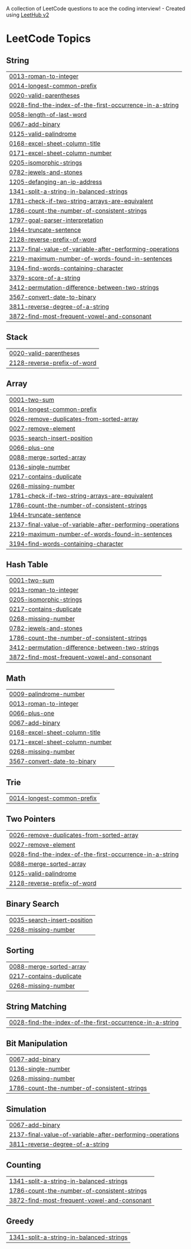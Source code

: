 A collection of LeetCode questions to ace the coding interview! - Created using [LeetHub v2](https://github.com/arunbhardwaj/LeetHub-2.0)
<!---LeetCode Topics Start-->
# LeetCode Topics
## String
|  |
| ------- |
| [0013-roman-to-integer](https://github.com/chrahhul/Leetcode-solutions/tree/master/0013-roman-to-integer) |
| [0014-longest-common-prefix](https://github.com/chrahhul/Leetcode-solutions/tree/master/0014-longest-common-prefix) |
| [0020-valid-parentheses](https://github.com/chrahhul/Leetcode-solutions/tree/master/0020-valid-parentheses) |
| [0028-find-the-index-of-the-first-occurrence-in-a-string](https://github.com/chrahhul/Leetcode-solutions/tree/master/0028-find-the-index-of-the-first-occurrence-in-a-string) |
| [0058-length-of-last-word](https://github.com/chrahhul/Leetcode-solutions/tree/master/0058-length-of-last-word) |
| [0067-add-binary](https://github.com/chrahhul/Leetcode-solutions/tree/master/0067-add-binary) |
| [0125-valid-palindrome](https://github.com/chrahhul/Leetcode-solutions/tree/master/0125-valid-palindrome) |
| [0168-excel-sheet-column-title](https://github.com/chrahhul/Leetcode-solutions/tree/master/0168-excel-sheet-column-title) |
| [0171-excel-sheet-column-number](https://github.com/chrahhul/Leetcode-solutions/tree/master/0171-excel-sheet-column-number) |
| [0205-isomorphic-strings](https://github.com/chrahhul/Leetcode-solutions/tree/master/0205-isomorphic-strings) |
| [0782-jewels-and-stones](https://github.com/chrahhul/Leetcode-solutions/tree/master/0782-jewels-and-stones) |
| [1205-defanging-an-ip-address](https://github.com/chrahhul/Leetcode-solutions/tree/master/1205-defanging-an-ip-address) |
| [1341-split-a-string-in-balanced-strings](https://github.com/chrahhul/Leetcode-solutions/tree/master/1341-split-a-string-in-balanced-strings) |
| [1781-check-if-two-string-arrays-are-equivalent](https://github.com/chrahhul/Leetcode-solutions/tree/master/1781-check-if-two-string-arrays-are-equivalent) |
| [1786-count-the-number-of-consistent-strings](https://github.com/chrahhul/Leetcode-solutions/tree/master/1786-count-the-number-of-consistent-strings) |
| [1797-goal-parser-interpretation](https://github.com/chrahhul/Leetcode-solutions/tree/master/1797-goal-parser-interpretation) |
| [1944-truncate-sentence](https://github.com/chrahhul/Leetcode-solutions/tree/master/1944-truncate-sentence) |
| [2128-reverse-prefix-of-word](https://github.com/chrahhul/Leetcode-solutions/tree/master/2128-reverse-prefix-of-word) |
| [2137-final-value-of-variable-after-performing-operations](https://github.com/chrahhul/Leetcode-solutions/tree/master/2137-final-value-of-variable-after-performing-operations) |
| [2219-maximum-number-of-words-found-in-sentences](https://github.com/chrahhul/Leetcode-solutions/tree/master/2219-maximum-number-of-words-found-in-sentences) |
| [3194-find-words-containing-character](https://github.com/chrahhul/Leetcode-solutions/tree/master/3194-find-words-containing-character) |
| [3379-score-of-a-string](https://github.com/chrahhul/Leetcode-solutions/tree/master/3379-score-of-a-string) |
| [3412-permutation-difference-between-two-strings](https://github.com/chrahhul/Leetcode-solutions/tree/master/3412-permutation-difference-between-two-strings) |
| [3567-convert-date-to-binary](https://github.com/chrahhul/Leetcode-solutions/tree/master/3567-convert-date-to-binary) |
| [3811-reverse-degree-of-a-string](https://github.com/chrahhul/Leetcode-solutions/tree/master/3811-reverse-degree-of-a-string) |
| [3872-find-most-frequent-vowel-and-consonant](https://github.com/chrahhul/Leetcode-solutions/tree/master/3872-find-most-frequent-vowel-and-consonant) |
## Stack
|  |
| ------- |
| [0020-valid-parentheses](https://github.com/chrahhul/Leetcode-solutions/tree/master/0020-valid-parentheses) |
| [2128-reverse-prefix-of-word](https://github.com/chrahhul/Leetcode-solutions/tree/master/2128-reverse-prefix-of-word) |
## Array
|  |
| ------- |
| [0001-two-sum](https://github.com/chrahhul/Leetcode-solutions/tree/master/0001-two-sum) |
| [0014-longest-common-prefix](https://github.com/chrahhul/Leetcode-solutions/tree/master/0014-longest-common-prefix) |
| [0026-remove-duplicates-from-sorted-array](https://github.com/chrahhul/Leetcode-solutions/tree/master/0026-remove-duplicates-from-sorted-array) |
| [0027-remove-element](https://github.com/chrahhul/Leetcode-solutions/tree/master/0027-remove-element) |
| [0035-search-insert-position](https://github.com/chrahhul/Leetcode-solutions/tree/master/0035-search-insert-position) |
| [0066-plus-one](https://github.com/chrahhul/Leetcode-solutions/tree/master/0066-plus-one) |
| [0088-merge-sorted-array](https://github.com/chrahhul/Leetcode-solutions/tree/master/0088-merge-sorted-array) |
| [0136-single-number](https://github.com/chrahhul/Leetcode-solutions/tree/master/0136-single-number) |
| [0217-contains-duplicate](https://github.com/chrahhul/Leetcode-solutions/tree/master/0217-contains-duplicate) |
| [0268-missing-number](https://github.com/chrahhul/Leetcode-solutions/tree/master/0268-missing-number) |
| [1781-check-if-two-string-arrays-are-equivalent](https://github.com/chrahhul/Leetcode-solutions/tree/master/1781-check-if-two-string-arrays-are-equivalent) |
| [1786-count-the-number-of-consistent-strings](https://github.com/chrahhul/Leetcode-solutions/tree/master/1786-count-the-number-of-consistent-strings) |
| [1944-truncate-sentence](https://github.com/chrahhul/Leetcode-solutions/tree/master/1944-truncate-sentence) |
| [2137-final-value-of-variable-after-performing-operations](https://github.com/chrahhul/Leetcode-solutions/tree/master/2137-final-value-of-variable-after-performing-operations) |
| [2219-maximum-number-of-words-found-in-sentences](https://github.com/chrahhul/Leetcode-solutions/tree/master/2219-maximum-number-of-words-found-in-sentences) |
| [3194-find-words-containing-character](https://github.com/chrahhul/Leetcode-solutions/tree/master/3194-find-words-containing-character) |
## Hash Table
|  |
| ------- |
| [0001-two-sum](https://github.com/chrahhul/Leetcode-solutions/tree/master/0001-two-sum) |
| [0013-roman-to-integer](https://github.com/chrahhul/Leetcode-solutions/tree/master/0013-roman-to-integer) |
| [0205-isomorphic-strings](https://github.com/chrahhul/Leetcode-solutions/tree/master/0205-isomorphic-strings) |
| [0217-contains-duplicate](https://github.com/chrahhul/Leetcode-solutions/tree/master/0217-contains-duplicate) |
| [0268-missing-number](https://github.com/chrahhul/Leetcode-solutions/tree/master/0268-missing-number) |
| [0782-jewels-and-stones](https://github.com/chrahhul/Leetcode-solutions/tree/master/0782-jewels-and-stones) |
| [1786-count-the-number-of-consistent-strings](https://github.com/chrahhul/Leetcode-solutions/tree/master/1786-count-the-number-of-consistent-strings) |
| [3412-permutation-difference-between-two-strings](https://github.com/chrahhul/Leetcode-solutions/tree/master/3412-permutation-difference-between-two-strings) |
| [3872-find-most-frequent-vowel-and-consonant](https://github.com/chrahhul/Leetcode-solutions/tree/master/3872-find-most-frequent-vowel-and-consonant) |
## Math
|  |
| ------- |
| [0009-palindrome-number](https://github.com/chrahhul/Leetcode-solutions/tree/master/0009-palindrome-number) |
| [0013-roman-to-integer](https://github.com/chrahhul/Leetcode-solutions/tree/master/0013-roman-to-integer) |
| [0066-plus-one](https://github.com/chrahhul/Leetcode-solutions/tree/master/0066-plus-one) |
| [0067-add-binary](https://github.com/chrahhul/Leetcode-solutions/tree/master/0067-add-binary) |
| [0168-excel-sheet-column-title](https://github.com/chrahhul/Leetcode-solutions/tree/master/0168-excel-sheet-column-title) |
| [0171-excel-sheet-column-number](https://github.com/chrahhul/Leetcode-solutions/tree/master/0171-excel-sheet-column-number) |
| [0268-missing-number](https://github.com/chrahhul/Leetcode-solutions/tree/master/0268-missing-number) |
| [3567-convert-date-to-binary](https://github.com/chrahhul/Leetcode-solutions/tree/master/3567-convert-date-to-binary) |
## Trie
|  |
| ------- |
| [0014-longest-common-prefix](https://github.com/chrahhul/Leetcode-solutions/tree/master/0014-longest-common-prefix) |
## Two Pointers
|  |
| ------- |
| [0026-remove-duplicates-from-sorted-array](https://github.com/chrahhul/Leetcode-solutions/tree/master/0026-remove-duplicates-from-sorted-array) |
| [0027-remove-element](https://github.com/chrahhul/Leetcode-solutions/tree/master/0027-remove-element) |
| [0028-find-the-index-of-the-first-occurrence-in-a-string](https://github.com/chrahhul/Leetcode-solutions/tree/master/0028-find-the-index-of-the-first-occurrence-in-a-string) |
| [0088-merge-sorted-array](https://github.com/chrahhul/Leetcode-solutions/tree/master/0088-merge-sorted-array) |
| [0125-valid-palindrome](https://github.com/chrahhul/Leetcode-solutions/tree/master/0125-valid-palindrome) |
| [2128-reverse-prefix-of-word](https://github.com/chrahhul/Leetcode-solutions/tree/master/2128-reverse-prefix-of-word) |
## Binary Search
|  |
| ------- |
| [0035-search-insert-position](https://github.com/chrahhul/Leetcode-solutions/tree/master/0035-search-insert-position) |
| [0268-missing-number](https://github.com/chrahhul/Leetcode-solutions/tree/master/0268-missing-number) |
## Sorting
|  |
| ------- |
| [0088-merge-sorted-array](https://github.com/chrahhul/Leetcode-solutions/tree/master/0088-merge-sorted-array) |
| [0217-contains-duplicate](https://github.com/chrahhul/Leetcode-solutions/tree/master/0217-contains-duplicate) |
| [0268-missing-number](https://github.com/chrahhul/Leetcode-solutions/tree/master/0268-missing-number) |
## String Matching
|  |
| ------- |
| [0028-find-the-index-of-the-first-occurrence-in-a-string](https://github.com/chrahhul/Leetcode-solutions/tree/master/0028-find-the-index-of-the-first-occurrence-in-a-string) |
## Bit Manipulation
|  |
| ------- |
| [0067-add-binary](https://github.com/chrahhul/Leetcode-solutions/tree/master/0067-add-binary) |
| [0136-single-number](https://github.com/chrahhul/Leetcode-solutions/tree/master/0136-single-number) |
| [0268-missing-number](https://github.com/chrahhul/Leetcode-solutions/tree/master/0268-missing-number) |
| [1786-count-the-number-of-consistent-strings](https://github.com/chrahhul/Leetcode-solutions/tree/master/1786-count-the-number-of-consistent-strings) |
## Simulation
|  |
| ------- |
| [0067-add-binary](https://github.com/chrahhul/Leetcode-solutions/tree/master/0067-add-binary) |
| [2137-final-value-of-variable-after-performing-operations](https://github.com/chrahhul/Leetcode-solutions/tree/master/2137-final-value-of-variable-after-performing-operations) |
| [3811-reverse-degree-of-a-string](https://github.com/chrahhul/Leetcode-solutions/tree/master/3811-reverse-degree-of-a-string) |
## Counting
|  |
| ------- |
| [1341-split-a-string-in-balanced-strings](https://github.com/chrahhul/Leetcode-solutions/tree/master/1341-split-a-string-in-balanced-strings) |
| [1786-count-the-number-of-consistent-strings](https://github.com/chrahhul/Leetcode-solutions/tree/master/1786-count-the-number-of-consistent-strings) |
| [3872-find-most-frequent-vowel-and-consonant](https://github.com/chrahhul/Leetcode-solutions/tree/master/3872-find-most-frequent-vowel-and-consonant) |
## Greedy
|  |
| ------- |
| [1341-split-a-string-in-balanced-strings](https://github.com/chrahhul/Leetcode-solutions/tree/master/1341-split-a-string-in-balanced-strings) |
<!---LeetCode Topics End-->